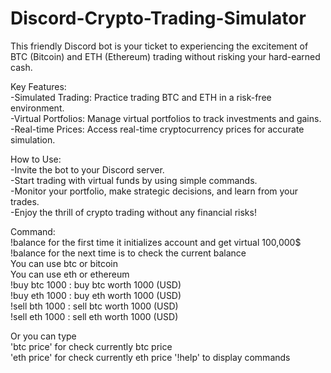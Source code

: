# Discord-Crypto-Trading-Simulator
 This friendly Discord bot is your ticket to experiencing the excitement of BTC (Bitcoin) and ETH (Ethereum) trading without risking your hard-earned cash.

Key Features:\
-Simulated Trading: Practice trading BTC and ETH in a risk-free environment.\
-Virtual Portfolios: Manage virtual portfolios to track investments and gains.\
-Real-time Prices: Access real-time cryptocurrency prices for accurate simulation.

How to Use:\
-Invite the bot to your Discord server.\
-Start trading with virtual funds by using simple commands.\
-Monitor your portfolio, make strategic decisions, and learn from your trades.\
-Enjoy the thrill of crypto trading without any financial risks!

Command:\
!balance for the first time it initializes account and get virtual 100,000$\
!balance for the next time is to check the current balance\
You can use btc or bitcoin\
You can use eth or ethereum\
!buy btc 1000 : buy btc worth 1000 (USD)\
!buy eth 1000 : buy eth worth 1000 (USD)\
!sell bth 1000 : sell btc worth 1000 (USD)\
!sell eth 1000 : sell eth worth 1000 (USD)

Or you can type\
'btc price' for check currently btc price\
'eth price' for check currently eth price
'!help'     to display commands
